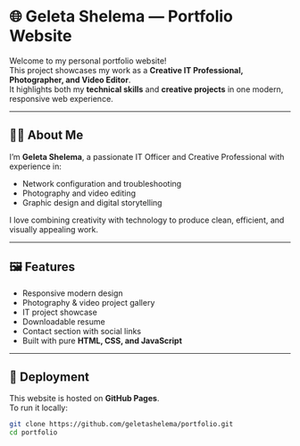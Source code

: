 # 🌐 Geleta Shelema — Portfolio Website

Welcome to my personal portfolio website!  
This project showcases my work as a **Creative IT Professional, Photographer, and Video Editor**.  
It highlights both my **technical skills** and **creative projects** in one modern, responsive web experience.

---

## 🧑‍💻 About Me

I’m **Geleta Shelema**, a passionate IT Officer and Creative Professional with experience in:
- Network configuration and troubleshooting  
- Photography and video editing  
- Graphic design and digital storytelling  

I love combining creativity with technology to produce clean, efficient, and visually appealing work.

---

## 🖼️ Features

- Responsive modern design  
- Photography & video project gallery  
- IT project showcase  
- Downloadable resume  
- Contact section with social links  
- Built with pure **HTML, CSS, and JavaScript**

---

## 🚀 Deployment

This website is hosted on **GitHub Pages**.  
To run it locally:

```bash
git clone https://github.com/geletashelema/portfolio.git
cd portfolio
